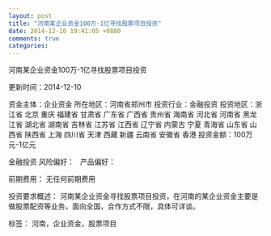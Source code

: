 ```yaml
---
layout: post
title: "河南某企业资金100万-1亿寻找股票项目投资"
date: 2014-12-10 19:41:05 +0800
comments: true
categories: 
---
```

河南某企业资金100万-1亿寻找股票项目投资



更新时间：2014-12-10

资金主体：企业资金
所在地区：河南省郑州市
投资行业：金融投资
投资地区：浙江省 北京 重庆 福建省 甘肃省 广东省 广西省 贵州省 海南省 河北省 河南省 黑龙江省 湖北省 湖南省 吉林省 江苏省 江西省 辽宁省 内蒙古 宁夏 青海省 山东省 山西省 陕西省 上海 四川省 天津 西藏 新疆 云南省 安徽省 香港
投资金额：100万元-1亿元

金融投资
风险偏好：
                             
                                                                                产品偏好：

前期费用：
无任何前期费用

投资要求概述：
河南某企业资金寻找股票项目投资，在河南的某企业资金主要是做股票配资等业务，面向全国，合作方式不限，具体可详谈。

标签：
河南，企业资金，股票项目

